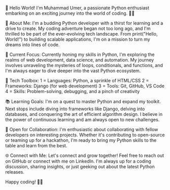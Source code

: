👋 Hello World! I'm Muhammad Umer, a passionate Python enthusiast embarking on an exciting journey into the world of coding. 🐍✨

🚀 About Me:
I'm a budding Python developer with a thirst for learning and a drive to create. My coding adventure began not too long ago, and I'm thrilled to be part of the ever-evolving tech landscape. From print("Hello, World!") to building scalable applications, I'm on a mission to turn my dreams into lines of code.

🌱 Current Focus:
Currently honing my skills in Python, I'm exploring the realms of web development, data science, and automation. My journey involves unraveling the mysteries of loops, conditionals, and functions, and I'm always eager to dive deeper into the vast Python ecosystem.

🔧 Tech Toolbox:
                1 = Languages: Python, a sprinkle of HTML/CSS
                2 = Frameworks: Django (for web development)
                3 = Tools: Git, GitHub, VS Code
                4 = Skills: Problem-solving, debugging, and a pinch of creativity
                
📚 Learning Goals:
I'm on a quest to master Python and expand my toolkit. Next stops include diving into frameworks like Django, delving into databases, and conquering the art of efficient algorithm design. I believe in the power of continuous learning and am always open to new challenges.

🤝 Open for Collaboration:
I'm enthusiastic about collaborating with fellow developers on interesting projects. Whether it's contributing to open-source or teaming up for a hackathon, I'm ready to bring my Python skills to the table and learn from the best.

🌐 Connect with Me:
Let's connect and grow together! Feel free to reach out on GitHub or connect with me on LinkedIn. I'm always up for a coding discussion, sharing insights, or just geeking out about the latest Python releases.

Happy coding! 🚀✨
